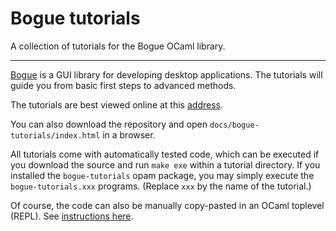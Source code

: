 # Bogue tutorials

A collection of tutorials for the Bogue OCaml library.

---

[Bogue](http://sanette.github.io/bogue/Principles.html) is a GUI
library for developing desktop applications. The tutorials will guide
you from basic first steps to advanced methods.

The tutorials are best viewed online at this
[address](https://sanette.github.io/bogue-tutorials/bogue-tutorials/index.html).

You can also download the repository and open
`docs/bogue-tutorials/index.html` in a browser.

All tutorials come with automatically tested code, which can be
executed if you download the source and run `make exe` within a
tutorial directory. If you installed the `bogue-tutorials` opam
package, you may simply execute the `bogue-tutorials.xxx`
programs. (Replace `xxx` by the name of the tutorial.)

Of course, the code can also be manually copy-pasted in an OCaml
toplevel (REPL). See
[instructions here](https://sanette.github.io/bogue-tutorials/bogue-tutorials/index.html).
